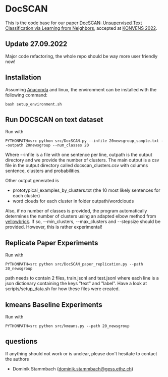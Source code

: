 # DocSCAN

This is the code base for our paper [DocSCAN: Unsupervised Text Classification via Learning from Neighbors](https://aclanthology.org/2022.konvens-1.4/), accepted at [KONVENS 2022](https://konvens2022.uni-potsdam.de/).

## Update 27.09.2022

Major code refactoring, the whole repo should be way more user friendly now!

## Installation

Assuming [Anaconda](https://docs.anaconda.com/anaconda/install/) and linux, the environment can be installed with the following command:
```shell
bash setup_environment.sh
```
## Run DOCSCAN on text dataset

Run with

```shell
PYTHONPATH=src python src/DocSCAN.py --infile 20newsgroup_sample.txt --outpath 20newsgroup --num_classes 20 
```

Where --infile is a file with one sentence per line, outpath is the output directory and we provide the number of clusters. The main output is a csv file in the output directory called docscan_clusters.csv with columns sentence, clusters and probabilities. 

Other output generated is
* prototypical_examples_by_clusters.txt (the 10 most likely sentences for each cluster)
* word clouds for each cluster in folder outpath/wordclouds

Also, if no number of classes is provided, the program automatically determines the number of clusters using an adapted elbow method from [yellowbrick](https://www.scikit-yb.org/en/latest/api/cluster/elbow.html). If so, --min_clusters, --max_clusters and --stepsize should be provided. However, this is rather experimental! 

## Replicate Paper Experiments

Run with 

```shell
PYTHONPATH=src python src/DocSCAN_paper_replication.py --path 20_newsgroup 
```

path needs to contain 2 files, train.jsonl and test.jsonl where each line is a json dictionary containing the keys "text" and "label". Have a look at 
scripts/setup_data.sh for how these files were created.

## kmeans Baseline Experiments

Run with 

```shell
PYTHONPATH=src python src/kmeans.py --path 20_newsgroup 
```

## questions

If anything should not work or is unclear, please don't hesitate to contact the authors

* Dominik Stammbach (dominik.stammbach@gess.ethz.ch)

